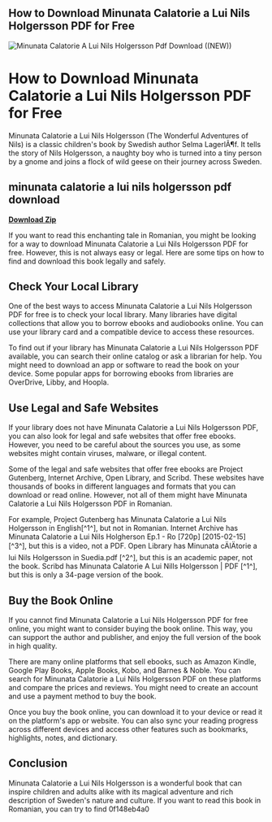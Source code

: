 ## How to Download Minunata Calatorie a Lui Nils Holgersson PDF for Free

 
![Minunata Calatorie A Lui Nils Holgersson Pdf Download ((NEW))](https://encrypted-tbn2.gstatic.com/images?q=tbn:ANd9GcQAQ2uVBZnOv1QbQzZ5S3dzZe2go_D08dKK3UA2YBwQfp5hPT6uWlvwff4)

 
# How to Download Minunata Calatorie a Lui Nils Holgersson PDF for Free
  
Minunata Calatorie a Lui Nils Holgersson (The Wonderful Adventures of Nils) is a classic children's book by Swedish author Selma LagerlÃ¶f. It tells the story of Nils Holgersson, a naughty boy who is turned into a tiny person by a gnome and joins a flock of wild geese on their journey across Sweden.
 
## minunata calatorie a lui nils holgersson pdf download


[**Download Zip**](https://cauhuntane.blogspot.com/?d=2tM0bf)

  
If you want to read this enchanting tale in Romanian, you might be looking for a way to download Minunata Calatorie a Lui Nils Holgersson PDF for free. However, this is not always easy or legal. Here are some tips on how to find and download this book legally and safely.
  
## Check Your Local Library
  
One of the best ways to access Minunata Calatorie a Lui Nils Holgersson PDF for free is to check your local library. Many libraries have digital collections that allow you to borrow ebooks and audiobooks online. You can use your library card and a compatible device to access these resources.
  
To find out if your library has Minunata Calatorie a Lui Nils Holgersson PDF available, you can search their online catalog or ask a librarian for help. You might need to download an app or software to read the book on your device. Some popular apps for borrowing ebooks from libraries are OverDrive, Libby, and Hoopla.
  
## Use Legal and Safe Websites
  
If your library does not have Minunata Calatorie a Lui Nils Holgersson PDF, you can also look for legal and safe websites that offer free ebooks. However, you need to be careful about the sources you use, as some websites might contain viruses, malware, or illegal content.
  
Some of the legal and safe websites that offer free ebooks are Project Gutenberg, Internet Archive, Open Library, and Scribd. These websites have thousands of books in different languages and formats that you can download or read online. However, not all of them might have Minunata Calatorie a Lui Nils Holgersson PDF in Romanian.
  
For example, Project Gutenberg has Minunata Calatorie a Lui Nils Holgersson in English[^1^], but not in Romanian. Internet Archive has Minunata Calatorie a Lui Nils Holgherson Ep.1 - Ro [720p] [2015-02-15] [^3^], but this is a video, not a PDF. Open Library has Minunata cÄlÄtorie a lui Nils Holgersson in Suedia.pdf [^2^], but this is an academic paper, not the book. Scribd has Minunata Calatorie A Lui Nills Holgersson | PDF [^1^], but this is only a 34-page version of the book.
  
## Buy the Book Online
  
If you cannot find Minunata Calatorie a Lui Nils Holgersson PDF for free online, you might want to consider buying the book online. This way, you can support the author and publisher, and enjoy the full version of the book in high quality.
  
There are many online platforms that sell ebooks, such as Amazon Kindle, Google Play Books, Apple Books, Kobo, and Barnes & Noble. You can search for Minunata Calatorie a Lui Nils Holgersson PDF on these platforms and compare the prices and reviews. You might need to create an account and use a payment method to buy the book.
  
Once you buy the book online, you can download it to your device or read it on the platform's app or website. You can also sync your reading progress across different devices and access other features such as bookmarks, highlights, notes, and dictionary.
  
## Conclusion
  
Minunata Calatorie a Lui Nils Holgersson is a wonderful book that can inspire children and adults alike with its magical adventure and rich description of Sweden's nature and culture. If you want to read this book in Romanian, you can try to find
 0f148eb4a0
